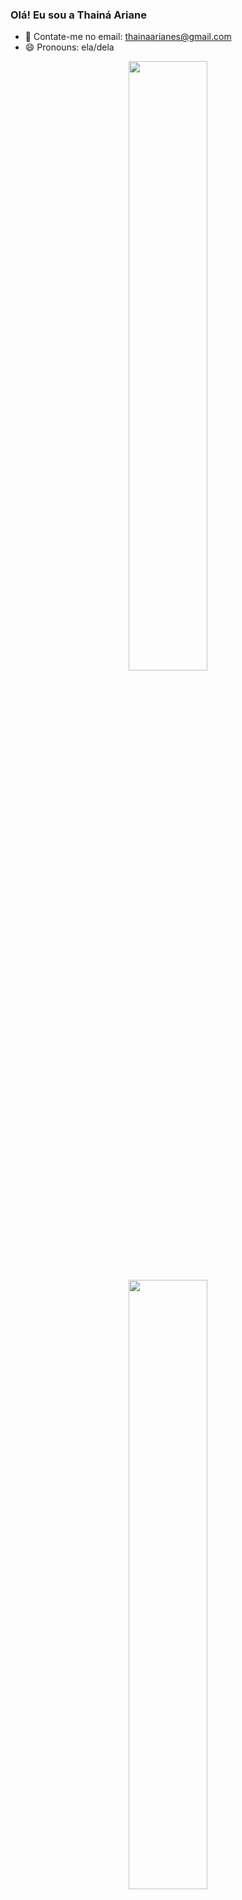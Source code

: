### Olá! Eu sou a Thainá Ariane

- 💬 Contate-me no email: thainaarianes@gmail.com
- 😄 Pronouns: ela/dela

<div align="center">
  <a href="https://github.com/thariane">
  <img width="50%" src="https://github-readme-stats.vercel.app/api?username=thariane&show_icons=true&theme=panda&include_all_commits=true&count_private=true"/>
  <img width="50%" src="https://github-readme-stats.vercel.app/api/top-langs/?username=thariane&layout=compact&langs_count=7&theme=panda"/>

  ##
  
 <div>
  <a href="https://instagram.com/thainaariane" target="_blank"><img src="https://img.shields.io/badge/-Instagram-%23E4405F?style=for-the-badge&logo=instagram&logoColor=white" target="_blank"></a>
  <a href = "mailto:thainaarianes@gmail.com"><img src="https://img.shields.io/badge/-Gmail-%23333?style=for-the-badge&logo=gmail&logoColor=white" target="_blank"></a>
  <a href="https://www.linkedin.com/in/thainaariane/" target="_blank"><img src="https://img.shields.io/badge/-LinkedIn-%230077B5?style=for-the-badge&logo=linkedin&logoColor=white" target="_blank"></a>
</div>
    
        ![Snake animation](https://github.com/thariane/thariane/blob/output/github-contribution-grid-snake.svg)
</div>
